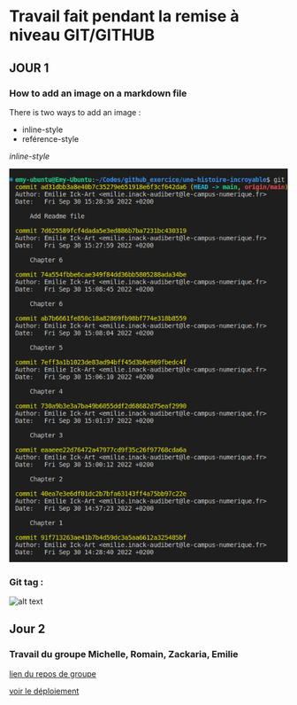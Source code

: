 # Travail fait pendant la remise à niveau GIT/GITHUB

## JOUR 1

### How to add an image on a markdown file

There is two ways to add an image :
- inline-style
- reférence-style

*inline-style*

![alt text](git_log.png "Preuve de travail en image")


### Git tag : 

![alt text](git_tag.png "Tag en image")

## Jour 2 

### Travail du groupe Michelle, Romain, Zackaria, Emilie

[lien du repos de groupe](https://github.com/E-IckArt/git-cda-2023-sample_forked.git)

[voir le déploiement](https://e-ickart.github.io/git-cda-2023-sample_forked/) 

